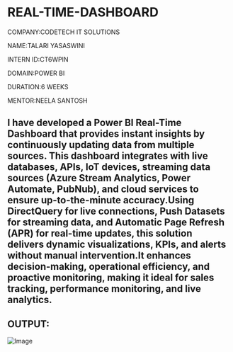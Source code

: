 # REAL-TIME-DASHBOARD

COMPANY:CODETECH IT SOLUTIONS

NAME:TALARI YASASWINI

INTERN ID:CT6WPIN

DOMAIN:POWER BI

DURATION:6 WEEKS

MENTOR:NEELA SANTOSH

## I have developed a Power BI Real-Time Dashboard that provides instant insights by continuously updating data from multiple sources. This dashboard integrates with live databases, APIs, IoT devices, streaming data sources (Azure Stream Analytics, Power Automate, PubNub), and cloud services to ensure up-to-the-minute accuracy.Using DirectQuery for live connections, Push Datasets for streaming data, and Automatic Page Refresh (APR) for real-time updates, this solution delivers dynamic visualizations, KPIs, and alerts without manual intervention.It enhances decision-making, operational efficiency, and proactive monitoring, making it ideal for sales tracking, performance monitoring, and live analytics. 

## OUTPUT:

![Image](https://github.com/user-attachments/assets/39c43067-8f38-4864-affa-97d454d73619)












